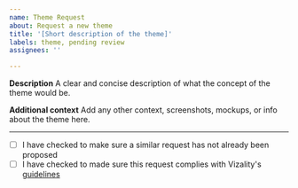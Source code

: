 ```yaml
---
name: Theme Request
about: Request a new theme
title: '[Short description of the theme]' 
labels: theme, pending review
assignees: ''

---
```


**Description**
A clear and concise description of what the concept of the theme would be.

**Additional context**
Add any other context, screenshots, mockups, or info about the theme here.

----

 - [ ] I have checked to make sure a similar request has not already been proposed
 - [ ] I have checked to made sure this request complies with Vizality's [guidelines](https://github.com/vizality/vizality-community/guidelines)